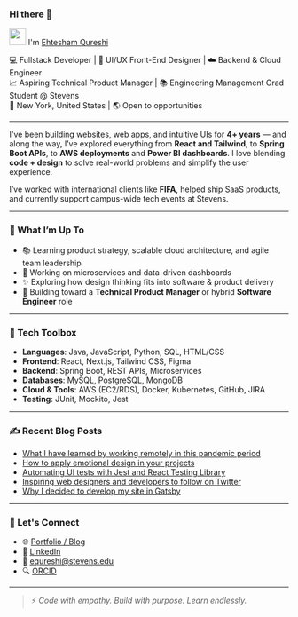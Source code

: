 ### Hi there 👋

<img src="https://media.giphy.com/media/hvRJCLFzcasrR4ia7z/giphy.gif" width="30px"> I'm [Ehtesham Qureshi](https://www.codebloom.co/about)

💻 Fullstack Developer | 🎨 UI/UX Front-End Designer | ☁️ Backend & Cloud Engineer  
📈 Aspiring Technical Product Manager | 📚 Engineering Management Grad Student @ Stevens  
📍 New York, United States | 🌎 Open to opportunities

---

I've been building websites, web apps, and intuitive UIs for **4+ years** — and along the way, I’ve explored everything from **React and Tailwind**, to **Spring Boot APIs**, to **AWS deployments** and **Power BI dashboards**. I love blending **code + design** to solve real-world problems and simplify the user experience.

I’ve worked with international clients like **FIFA**, helped ship SaaS products, and currently support campus-wide tech events at Stevens.

---

### 🚀 What I’m Up To

- 📚 Learning product strategy, scalable cloud architecture, and agile team leadership  
- 🧠 Working on microservices and data-driven dashboards  
- ✨ Exploring how design thinking fits into software & product delivery  
- 💼 Building toward a **Technical Product Manager** or hybrid **Software Engineer** role

---

### 🧰 Tech Toolbox

- **Languages**: Java, JavaScript, Python, SQL, HTML/CSS  
- **Frontend**: React, Next.js, Tailwind CSS, Figma  
- **Backend**: Spring Boot, REST APIs, Microservices  
- **Databases**: MySQL, PostgreSQL, MongoDB  
- **Cloud & Tools**: AWS (EC2/RDS), Docker, Kubernetes, GitHub, JIRA  
- **Testing**: JUnit, Mockito, Jest  

---

### ✍️ Recent Blog Posts

<!-- BLOG-POST-LIST:START -->
- [What I have learned by working remotely in this pandemic period](https://codebloom.co/)
- [How to apply emotional design in your projects](https://codebloom.co/)
- [Automating UI tests with Jest and React Testing Library](https://codebloom.co/)
- [Inspiring web designers and developers to follow on Twitter](https://codebloom.co/)
- [Why I decided to develop my site in Gatsby](https://codebloom.co/)
<!-- BLOG-POST-LIST:END -->

---

### 🤝 Let's Connect

- 🌐 [Portfolio / Blog](https://www.codebloom.co)  
- 💼 [LinkedIn](https://linkedin.com/in/equreshie)  
- 📧 equreshi@stevens.edu  
- 🔍 [ORCID](https://orcid.org/0009-0001-1412-0973)

---

> ⚡ *Code with empathy. Build with purpose. Learn endlessly.*
